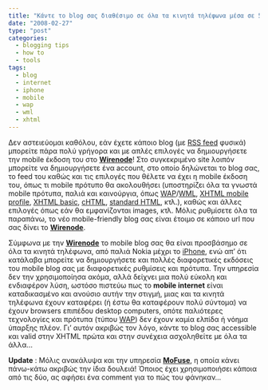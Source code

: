 ```yaml
---
title: "Κάντε το blog σας διαθέσιμο σε όλα τα κινητά τηλέφωνα μέσα σε 5 λεπτά!"
date: "2008-02-27"
type: "post"
categories:
  - blogging tips
  - how to
  - tools
tags:
  - blog
  - internet
  - iphone
  - mobile
  - wap
  - wml
  - xhtml
---
```


Δεν αστειεύομαι καθόλου, εάν έχετε κάποιο blog (με [RSS feed](<http://en.wikipedia.org/wiki/RSS_(file_format)> "RSS in Wiki") φυσικά) μπορείτε πάρα πολύ γρήγορα και με απλές επιλογές να δημιουργήσετε την mobile έκδοση του στο [**Wirenode**](http://www.wirenode.com/ "Wirenode")! Στο συγκεκριμένο site λοιπόν μπορείτε να δημιουργήσετε ένα account, στο οποίο δηλώνεται το blog σας, το feed του καθώς και τις επιλογές που θέλετε να έχει η mobile έκδοση του, όπως τι mobile πρότυπο θα ακολουθήσει (υποστηρίζει όλα τα γνωστά mobile πρότυπα, παλιά και καινούργια, όπως [WAP](http://en.wikipedia.org/wiki/Wireless_Application_Protocol "WAP in Wiki")/[WML](http://en.wikipedia.org/wiki/Wireless_Markup_Language "WML in Wiki"), [XHTML mobile profile](http://en.wikipedia.org/wiki/XHTML_Mobile_Profile "XHTML mobile profile in Wiki"), [XHTML basic](http://en.wikipedia.org/wiki/XHTML_Basic "XHTML basic in Wiki"), [cHTML](http://de.wikipedia.org/wiki/CHTML "cHTML in Wiki"), [standard HTML](http://en.wikipedia.org/wiki/HTML "standard HTML"), κτλ.), καθώς και άλλες επιλογές όπως εάν θα εμφανίζονται images, κτλ. Μόλις ρυθμίσετε όλα τα παραπάνω, το νέο mobile-friendly blog σας είναι έτοιμο σε κάποιο url που σας δίνει το [**Wirenode**](http://www.wirenode.com/ "Wirenode").

Σύμφωνα με την [**Wirenode**](http://www.wirenode.com/ "Wirenode") το mobile blog σας θα είναι προσβάσημο σε όλα τα κινητά τηλέφωνα, από παλιά Nokia μέχρι το [iPhone](http://www.apple.com/iphone/ "iPhone"), ενώ απ’ ότι κατάλαβα μπορείτε να δημιουργήσετε και πολλές διαφορετικές εκδόσεις του mobile blog σας με διαφορετικές ρυθμίσεις και πρότυπα. Την υπηρεσία δεν την χρησιμοποίησα ακόμα, αλλά δείχνει μια πολύ εύκολη και ενδιαφέρον λύση, ωστόσο πιστεύω πως το **mobile internet** είναι καταδικασμένο και ανούσιο αυτήν την στιγμή, μιας και τα κινητά τηλέφωνα έχουν καταφέρει (ή έστω θα καταφέρουν πολύ σύντομα) να έχουν browsers επιπέδου desktop computers, οπότε παλιότερες τεχνολογίες και πρότυπα (τύπου [WAP](http://en.wikipedia.org/wiki/Wireless_Application_Protocol "WAP in Wiki")) δεν έχουν καμία ελπίδα ή νόημα ύπαρξης πλέον. Γι&#8217; αυτόν ακριβώς τον λόγο, κάντε το blog σας accessible και valid στην XHTML πρώτα και στην συνέχεια ασχοληθείτε με όλα τα άλλα…

**Update** : Μόλις ανακάλυψα και την υπηρεσία [**MoFuse**](http://www.mofuse.com/ "MoFuse site"), η οποία κάνει πάνω-κάτω ακριβώς την ίδια δουλειά! Όποιος έχει χρησιμοποιήσει κάποια από τις δύο, ας αφήσει ένα comment για το πώς του φάνηκαν…
